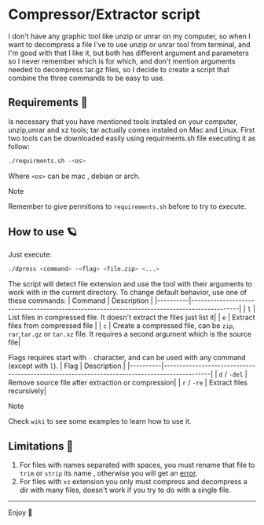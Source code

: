 # Compressor/Extractor script
I don't have any graphic tool like unzip or unrar on my computer, so when I want to decompress a file I've to use unzip or unrar tool from terminal, and I'm good with that I like it, but both has different argument and parameters so I never remember which is for which, and don't mention arguments needed to decompress tar.gz files, so I decide to create a script that combine the three commands to be easy to use.

## Requirements :mag_right:
Is necessary that you have mentioned tools instaled on your computer, unzip,unrar and xz tools; tar actually comes instaled on Mac and Linux. First two tools can be downloaded easily using requirments.sh file executing it as follow:

```Bash
./requirments.sh -<os>
```
Where `<os>` can be mac , debian or arch. 

> [!Note]
>	Remember to give permitions to `requirements.sh` before to try to execute.

## How to use :ringed_planet:

Just execute:

```Bash
./dpress <command> -<flag> <file.zip> <...>
```

The script will detect file extension and use the tool with their arguments to work with in the current directory. To change default behavior, use one of these commands:
| Command | Description                                                                                 |
|----------|---------------------------------------------------------------------------------------------|
| `l`       | List files in compressed file. It doesn't extract the files just list it|
| `e`       | Extract files from compressed file |
| `c`       | Create a compressed file, can be `zip`, `rar`,`tar.gz` or `tar.xz` file. It requires a second argument which is the source file|

Flags requires start with `-` character, and can be used with any command (except with `l`).
| Flag | Description                                                                                 |
|----------|---------------------------------------------------------------------------------------------|
| `d` / `-del`       | Remove source file after extraction or compression|
| `r` / `-re`       | Extract files recursively|


> [!Note]
> Check `wiki` to see some examples to learn how to use it.

## Limitations :construction:
1) For files with names separated with spaces, you must rename that file to `trim` or `strip` its name , otherwise you will get an [error](https://stackoverflow.com/questions/30999227/how-to-solve-unzip-cannot-find-or-open-error-in-linux-os).
2) For files with `xz` extension you only must compress and decompress a dir with many files, doesn't work if you try to do with a single file.

---
Enjoy :bamboo:
